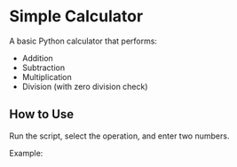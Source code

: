 # Simple Calculator

A basic Python calculator that performs:

- Addition
- Subtraction
- Multiplication
- Division (with zero division check)

## How to Use

Run the script, select the operation, and enter two numbers.

Example:
